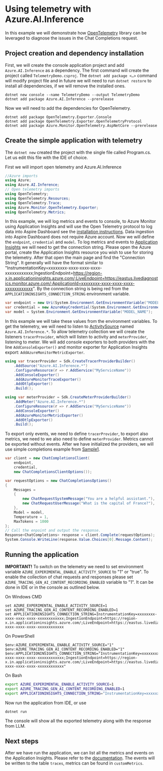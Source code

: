# Using telemetry with Azure.AI.Inference

In this example we will demonstrate how [OpenTelemetry](https://learn.microsoft.com/dotnet/core/diagnostics/observability-with-otel) library can be leveraged to diagnose the issues in the Chat Completions request.

## Project creation and dependency installation
First, we will create the console application project and add `Azure.AI.Inference` as a dependency. The first command will create the project called `TelemetryDemo.csproj`. The `dotnet add package <…>` command will modify project file and in future we will need to run `dotnet restore` to install all dependencies, if we will remove the installed ones.

```dotnetcli
dotnet new console --name TelemetryDemo --output TelemetryDemo
dotnet add package Azure.AI.Inference --prerelease
```

Now we will need to add the dependencies for OpenTelemetry.

```dotnetcli
dotnet add package OpenTelemetry.Exporter.Console
dotnet add package OpenTelemetry.Exporter.OpenTelemetryProtocol
dotnet add package Azure.Monitor.OpenTelemetry.AspNetCore --prerelease
```

## Create the simple application with telemetry
The `dotnet new` created the project with the single file called Program.cs. Let us edit this file with the IDE of choice.

First we will import open telemetry and Azure.AI.Inference
```C# Snippet:Azure_AI_Inference_TelemetrySyncScenario_import
//Azure imports
using Azure;
using Azure.AI.Inference;
// Open telemetry imports
using OpenTelemetry;
using OpenTelemetry.Resources;
using OpenTelemetry.Trace;
using Azure.Monitor.OpenTelemetry.Exporter;
using OpenTelemetry.Metrics;
```

In this example, we will log metrics and events to console, to Azure Monitor using Application Insights and will use the Open Telemetry protocol to log data into Aspire Dashboard see the [installation instructions](https://learn.microsoft.com/dotnet/aspire/fundamentals/dashboard/standalone?tabs=bash). Data ingestion into Aspire Dashboard does not require Azure account.
Now we will define the `endpoint`, `credential` and `model`. To log metrics and events to [Application Insights](https://learn.microsoft.com/azure/azure-monitor/app/app-insights-overview) we will need to get the connection string. Please open the Azure portal, create the Application Insights resource you wish to use for storing the telemetry. After that open the main page and find the "Connection String". It generally will have the format similar to "InstrumentationKey=xxxxxxxx-xxxx-xxxx-xxxx-xxxxxxxxxxxx;IngestionEndpoint=https://region-x.in.applicationinsights.azure.com/;LiveEndpoint=https://eastus.livediagnostics.monitor.azure.com/;ApplicationId=xxxxxxxx-xxxx-xxxx-xxxx-xxxxxxxxxxxx". By the connection string is being red from the `APPLICATIONINSIGHTS_CONNECTION_STRING` environment variable.
```C# Snippet:Azure_AI_Inference_TelemetrySyncScenario_variables
var endpoint = new Uri(System.Environment.GetEnvironmentVariable("MODEL_ENDPOINT"));
var credential = new AzureKeyCredential(System.Environment.GetEnvironmentVariable("GITHUB_TOKEN"));
var model = System.Environment.GetEnvironmentVariable("MODEL_NAME");
```

In this example we will take these values from the environment variables. To get the telemetry, we will need to listen to [ActivitySource](https://github.com/Azure/azure-sdk-for-net/blob/main/sdk/core/Azure.Core/samples/Diagnostics.md#enriching-generic-http-activities-with-azure-request-identifiers) named `Azure.AI.Inference.*`. To allow telemetry collection we will create the listeners `tracerProvider`, which will listen to activity and `meterProvider`, listening to meter. We will add console exporters to both providers with the line `AddConsoleExporter()` and monitor exporter for Application Insights export: `AddAzureMonitorMetricExporter`. 

```C# Snippet:Azure_AI_Inference_TelemetrySyncScenario_providers
using var tracerProvider = Sdk.CreateTracerProviderBuilder()
    .AddSource("Azure.AI.Inference.*")
    .ConfigureResource(r => r.AddService("MyServiceName"))
    .AddConsoleExporter()
    .AddAzureMonitorTraceExporter()
    .AddOtlpExporter()
    .Build();

using var meterProvider = Sdk.CreateMeterProviderBuilder()
    .AddMeter("Azure.AI.Inference.*")
    .ConfigureResource(r => r.AddService("MyServiceName"))
    .AddConsoleExporter()
    .AddAzureMonitorMetricExporter()
    .AddOtlpExporter()
    .Build();
```

To export only events, we need to define `tracerProvider`, to export also metrics, we need to we also need to define `meterProvider`. Metrics cannot be exported without events.
After we have initialized the providers, we will use simple completions example from [Sample1](https://github.com/Azure/azure-sdk-for-net/blob/main/sdk/ai/Azure.AI.Inference/samples/Sample1_ChatCompletions.md).
```C# Snippet:Azure_AI_Inference_TelemetrySyncScenario_inference
var client = new ChatCompletionsClient(
    endpoint,
    credential,
    new ChatCompletionsClientOptions());

var requestOptions = new ChatCompletionsOptions()
{
    Messages =
    {
        new ChatRequestSystemMessage("You are a helpful assistant."),
        new ChatRequestUserMessage("What is the capital of France?"),
    },
    Model = model,
    Temperature = 1,
    MaxTokens = 1000
};
// Call the enpoint and output the response.
Response<ChatCompletions> response = client.Complete(requestOptions);
System.Console.WriteLine(response.Value.Choices[0].Message.Content);
```

## Running the application
**IMPORTANT!** To switch on the telemetry we need to set environment variable `AZURE_EXPERIMENTAL_ENABLE_ACTIVITY_SOURCE` to "1" or "true". To enable the collection of chat requests and responses please set `AZURE_TRACING_GEN_AI_CONTENT_RECORDING_ENABLED` variable to "1". It can be done in IDE or in the console as outlined below.

On Windows CMD
```
set AZURE_EXPERIMENTAL_ENABLE_ACTIVITY_SOURCE=1
set AZURE_TRACING_GEN_AI_CONTENT_RECORDING_ENABLED=1
set APPLICATIONINSIGHTS_CONNECTION_STRING=InstrumentationKey=xxxxxxxx-xxxx-xxxx-xxxx-xxxxxxxxxxxx;IngestionEndpoint=https://region-x.in.applicationinsights.azure.com/;LiveEndpoint=https://eastus.livediagnostics.monitor.azure.com/;ApplicationId=xxxxxxxx-xxxx-xxxx-xxxx-xxxxxxxxxxxx
```

On PowerShell
```
$env:AZURE_EXPERIMENTAL_ENABLE_ACTIVITY_SOURCE="1"
$env:AZURE_TRACING_GEN_AI_CONTENT_RECORDING_ENABLED="1"
$env:APPLICATIONINSIGHTS_CONNECTION_STRING="InstrumentationKey=xxxxxxxx-xxxx-xxxx-xxxx-xxxxxxxxxxxx;IngestionEndpoint=https://region-x.in.applicationinsights.azure.com/;LiveEndpoint=https://eastus.livediagnostics.monitor.azure.com/;ApplicationId=xxxxxxxx-xxxx-xxxx-xxxx-xxxxxxxxxxxx"
```

On Bash
```bash
export AZURE_EXPERIMENTAL_ENABLE_ACTIVITY_SOURCE=1
export AZURE_TRACING_GEN_AI_CONTENT_RECORDING_ENABLED=1
export APPLICATIONINSIGHTS_CONNECTION_STRING="InstrumentationKey=xxxxxxxx-xxxx-xxxx-xxxx-xxxxxxxxxxxx;IngestionEndpoint=https://region-x.in.applicationinsights.azure.com/;LiveEndpoint=https://eastus.livediagnostics.monitor.azure.com/;ApplicationId=xxxxxxxx-xxxx-xxxx-xxxx-xxxxxxxxxxxx"
```

Now run the application from IDE, or use
```dotnetcli
dotnet run
```

The console will show all the exported telemetry along with the response from LLM.

## Next steps
After we have run the application, we can list all the metrics and events on the Application Insights. Please refer to the [documentation](https://learn.microsoft.com/azure/azure-monitor/app/opentelemetry-enable?tabs=aspnetcore). The events will be written to the table `traces`, metrics can be found in `customMetrics`.
